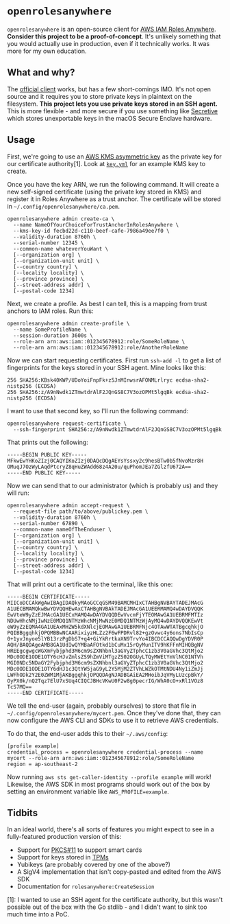 # `openrolesanywhere`

`openrolesanywhere` is an open-source client for [AWS IAM Roles Anywhere][aws-docs].
**Consider this project to be a proof-of-concept**. It's unlikely something that you
would actually use in production, even if it technically works. It was more for
my own education.

## What and why?

The [official client][aws-client] works, but has a few short-comings IMO. It's
not open source and it requires you to store private keys in plaintext on the
filesystem. **This project lets you use private keys stored in an SSH agent.** 
This is more flexible - and more secure if you use something like [Secretive][secretive]
which stores unexportable keys in the macOS Secure Enclave hardware.

## Usage

First, we're going to use an [AWS KMS asymmetric key][kms] as the private key
for our certificate authority[1]. Look at [`key.yml`](/key.yml) for an example
KMS key to create.

Once you have the key ARN, we run the following command. It will create a new
self-signed certificate (using the private key stored in KMS) and register it
in Roles Anywhere as a trust anchor. The certificate will be stored in 
`~/.config/openrolesanywhere/ca.pem`.

```
openrolesanywhere admin create-ca \
  --name NameOfYourChoiceForTrustAnchorInRolesAnywhere \ 
  --kms-key-id fecbd22d-c110-beef-cafe-7986a49ee7f0 \
  --validity-duration 8760h \
  --serial-number 12345 \
  --common-name whateverYouWant \
  [--organization org] \
  [--organization-unit unit] \
  [--country country] \
  [--locality locality] \
  [--province province] \
  [--street-address addr] \
  [--postal-code 1234]
```

Next, we create a profile. As best I can tell, this is a mapping from trust
anchors to IAM roles. Run this:

```
openrolesanywhere admin create-profile \
  --name SomeProfileName \
  --session-duration 3600s \
  --role-arn arn:aws:iam::012345678912:role/SomeRoleName \
  --role-arn arn:aws:iam::012345678912:role/AnotherRoleName
```

Now we can start requesting certificates. First run `ssh-add -l` to get a list
of fingerprints for the keys stored in your SSH agent. Mine looks like this:

```
256 SHA256:KBsk40KWP/UDoYoiFnpFk+z5JnMInwsrAFONMLrlryc ecdsa-sha2-nistp256 (ECDSA)
256 SHA256:z/A9nNwdk1ZTmwtdrAlF2JQnGS8C7V3ozOPMt5lgqBk ecdsa-sha2-nistp256 (ECDSA)
```

I want to use that second key, so I'll run the following command:

```
openrolesanywhere request-certificate \
  --ssh-fingerprint SHA256:z/A9nNwdk1ZTmwtdrAlF2JQnGS8C7V3ozOPMt5lgqBk
```

That prints out the following:

```
-----BEGIN PUBLIC KEY-----
MFkwEwYHKoZIzj0CAQYIKoZIzj0DAQcDQgAEYsYssxy2c9hesBTw0b5fNvoMzr8H
OMuqJ7OzWyLAqdPtcryZ8qHuZWAdd68z4A20u/quPhomJEa7ZGlzfU672A==
-----END PUBLIC KEY-----
```

Now we can send that to our administrator (which is probably us) and they will
run:

```
openrolesanywhere admin accept-request \
  --request-file path/to/above/publickey.pem \ 
  --validity-duration 8760h \
  --serial-number 67890 \
  --common-name nameOfTheEnduser \
  [--organization org] \
  [--organization-unit unit] \
  [--country country] \
  [--locality locality] \
  [--province province] \
  [--street-address addr] \
  [--postal-code 1234]
```

That will print out a certificate to the terminal, like this one:

```
-----BEGIN CERTIFICATE-----
MIICoDCCAkWgAwIBAgIDAQkyMAoGCCqGSM49BAMCMHIxCTAHBgNVBAYTADEJMAcG
A1UECBMAMQkwBwYDVQQHEwAxCTAHBgNVBAkTADEJMAcGA1UEERMAMQ4wDAYDVQQK
EwVteW9yZzEJMAcGA1UECxMAMQ4wDAYDVQQDEwVvcmFjYTEOMAwGA1UEBRMFMTIz
NDUwHhcNMjIwNzE0MDQ1NTMzWhcNMjMwNzE0MDQ1NTMzWjAyMQ4wDAYDVQQKEwVt
eW9yZzEQMA4GA1UEAxMHZW5kdXNlcjEOMAwGA1UEBRMFNjc4OTAwWTATBgcqhkjO
PQIBBggqhkjOPQMBBwNCAARixiyzHLZz2F6wFPDRvl82+gzOvwc4y6ons7NbIsCp
0+1yvJnyoe5lYB13rzPgDbS7+q4+GiYkRrtkaXN9TrvYo4IBCDCCAQQwDgYDVR0P
AQH/BAQDAgeAMB8GA1UdIwQYMBaAFOtkd1bCuMx15rQyMunITV9hKFFnMIHQBgNV
HREEgcgwgcWGXmFybjphd3M6cm9sZXNhbnl3aGVyZTphcC1zb3V0aGVhc3QtMjo2
MDc0ODE1ODE1OTY6cHJvZmlsZS9hZmViMTgzZS02OGUyLTQyMWEtYmVlNC01NTVh
MGI0NDc5NDaGY2Fybjphd3M6cm9sZXNhbnl3aGVyZTphcC1zb3V0aGVhc3QtMjo2
MDc0ODE1ODE1OTY6dHJ1c3QtYW5jaG9yL2Y5MjM2ZTVhLWZkOTMtNDU4Ny1iZmJj
LWFhODk2Y2E0ZWM1MjAKBggqhkjOPQQDAgNJADBGAiEA2MHoibJqVMyLUzcpBkY/
OyPX0k/nQ2Tqz7ElU7xSUq4CIQCJBHcVKwU0F2w8g0pecrIG/WhA0cO+xRl1VOz8
TcS7MQ==
-----END CERTIFICATE-----
```

We tell the end-user (again, probably ourselves) to store that file in
`~/.config/openrolesanywhere/mycert.pem`. Once they've done that, they can
now configure the AWS CLI and SDKs to use it to retrieve AWS credentials.

To do that, the end-user adds this to their `~/.aws/config`:

```
[profile example]
credential_process = openrolesanywhere credential-process --name mycert --role-arn arn:aws:iam::012345678912:role/SomeRoleName
region = ap-southeast-2
```

Now running `aws sts get-caller-identity --profile example` will work! Likewise,
the AWS SDK in most programs should work out of the box by setting an environment
variable like `AWS_PROFILE=example`.

## Tidbits

In an ideal world, there's all sorts of features you might expect to see in a
fully-featured production version of this:

* Support for [PKCS#11][pkcs11] to support smart cards
* Support for keys stored in [TPMs][tpm] 
* Yubikeys (are probably covered by one of the above?)
* A SigV4 implementation that isn't copy-pasted and edited from the AWS SDK
* Documentation for `rolesanywhere:CreateSession`

[1]: I wanted to use an SSH agent for the certificate authority, but this wasn't
possible out of the box with the Go stdlib - and I didn't want to sink too much
time into a PoC.

[aws-docs]: https://docs.aws.amazon.com/rolesanywhere/latest/userguide/introduction.html
[aws-client]: https://docs.aws.amazon.com/rolesanywhere/latest/userguide/credential-helper.html
[secretive]: https://github.com/maxgoedjen/secretive
[kms]: https://docs.aws.amazon.com/kms/latest/developerguide/symmetric-asymmetric.html
[pkcs11]: https://en.wikipedia.org/wiki/PKCS_11
[tpm]: https://en.wikipedia.org/wiki/Trusted_Platform_Module
